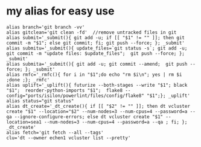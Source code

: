 # my alias for easy use
	alias branch='git branch -vv'
	alias gitclean='git clean -fd'  //remove untracked files in git
	alias submit='_submit(){ git add -u; if [[ "$1" != "" ]]; then git commit -m "$1"; else git commit; fi; git push --force; }; _submit'
	alias submitu='_submit(){ update_files=`git status -s`; git add -u; git commit -m "update files: $update_files";  git push --force; }; _submit'
	alias submita='_submit(){ git add -u; git commit --amend;  git push --force; }; _submit'
	alias rmfc='_rmfc(){ for i in "$1";do echo "rm $i\n"; yes | rm $i ;done ;}; _rmfc'
	alias uplift='_uplift(){ futurize --both-stages --write "$1"; black "$1";  reorder-python-imports "$1";  flake8 --config="ports/isilon/powerlint/files/config/flake8" "$1";}; _uplift'
	alias status="git status"
	alias dt_create='_dt_create(){ if [[ "$2" != "" ]]; then dt vcluster create "$1" --location="$2" --num-nodes=3 --num-cpus=4 --password=a --qa --ignore-configure-errors; else dt vcluster create "$1" --location=sea1 --num-nodes=3 --num-cpus=4 --password=a --qa ; fi; }; _dt_create'
	alias fetch='git fetch --all --tags'
	clu='dt --owner echen1 vcluster list --pretty'
	